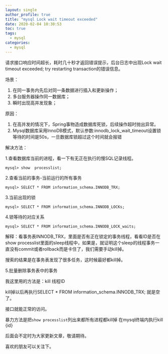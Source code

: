 ```yaml
---
layout: single
author_profile: true
title: "mysql Lock wait timeout exceeded"
date: 2020-02-04 10:30:53
toc: true
tags:
  - mysql
categories:
  - mysql
---
```

请求接口响应时间超长，耗时几十秒才返回错误提示，后台日志中出现Lock wait timeout exceeded; try restarting transaction的错误信息。

场景：

1. 在同一事务内先后对同一条数据进行插入和更新操作；
2. 多台服务器操作同一数据库；
3. 瞬时出现高并发现象；

原因：
1. 在高并发的情况下，Spring事物造成数据库死锁，后续操作超时抛出异常。
2. Mysql数据库采用InnoDB模式，默认参数:innodb_lock_wait_timeout设置锁等待的时间是50s，一旦数据库锁超过这个时间就会报错

解决方法：

1.查看数据库当前的进程，看一下有无正在执行的慢SQL记录线程。

```
mysql> show  processlist;
```
2.查看当前的事务-当前运行的所有事务

```
mysql> SELECT * FROM information_schema.INNODB_TRX;
```
3.当前出现的锁
```
mysql> SELECT * FROM information_schema.INNODB_LOCKs;
```
4.锁等待的对应关系
```
mysql> SELECT * FROM information_schema.INNODB_LOCK_waits;
```
解释：看事务表INNODB_TRX，里面是否有正在锁定的事务线程，看看ID是否在show processlist里面的sleep线程中，如果是，就证明这个sleep的线程事务一直没有commit或者rollback而是卡住了，我们需要手动kill掉。

搜索的结果是在事务表发现了很多任务，这时候最好都kill掉。

5.批量删除事务表中的事务

我这里用的方法是：kill 线程ID

kill掉以后再执行SELECT * FROM information_schema.INNODB_TRX; 就是空了。

接口就能正常的访问。

 

暴力方法是把<code>show processlist</code>列出来都所有进程都kill掉
在mysql终端内执行kill {id}

后面会不定时为大家更新文章，敬请期待。

喜欢的朋友可以关注下。